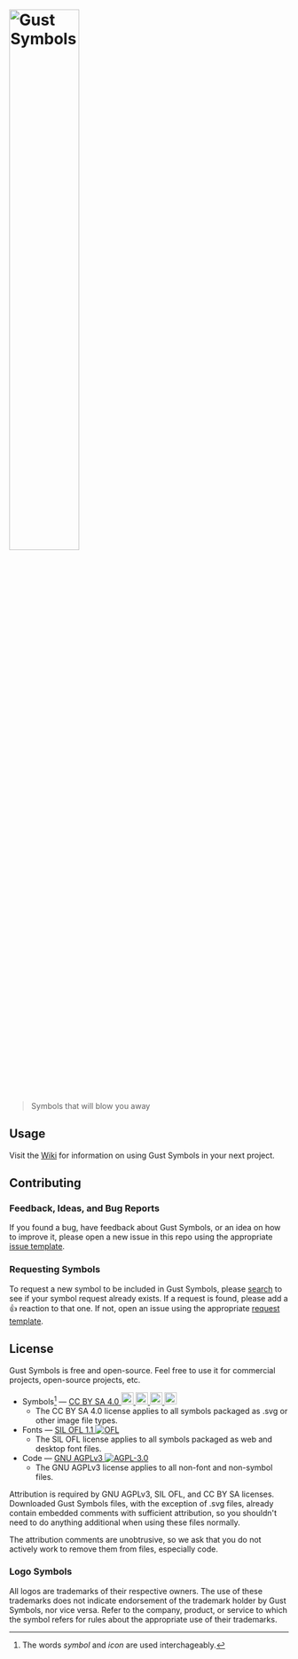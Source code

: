 <h1><img src="https://raw.githubusercontent.com/CurbaiCode/Gust-Symbols/main/docs/images/banner.png" alt="Gust Symbols" width="50%"></h1>

> Symbols that will blow you away

## Usage

Visit the [Wiki](https://github.com/CurbaiCode/Gust-Symbols/wiki/) for information on using Gust Symbols in your next project.

## Contributing

### Feedback, Ideas, and Bug Reports

If you found a bug, have feedback about Gust Symbols, or an idea on how to improve it, please open a new issue in this repo using the appropriate [issue template](https://github.com/CurbaiCode/Gust-Symbols/issues/new/choose/).

### Requesting Symbols

To request a new symbol to be included in Gust Symbols, please [search](https://github.com/CurbaiCode/Gust-Symbols/issues/) to see if your symbol request already exists. If a request is found, please add a 👍 reaction to that one. If not, open an issue using the appropriate [request template](https://github.com/CurbaiCode/Gust-Symbols/issues/new/choose/).

## License

Gust Symbols is free and open-source. Feel free to use it for commercial projects, open-source projects, etc.

 * Symbols[^1] — [CC BY SA 4.0 <img style="height:22px" src="https://mirrors.creativecommons.org/presskit/icons/cc.svg"> <img style="height:22px" src="https://mirrors.creativecommons.org/presskit/icons/by.svg"> <img style="height:22px" src="https://mirrors.creativecommons.org/presskit/icons/nc.svg"> <img style="height:22px" src="https://mirrors.creativecommons.org/presskit/icons/sa.svg">](http://creativecommons.org/licenses/by-nc-sa/4.0/)
   - The CC BY SA 4.0 license applies to all symbols packaged as .svg or other image file types.
 * Fonts — [SIL OFL 1.1 ![OFL](https://scripts.sil.org/cms/sites/nrsi/media/OFL_logo_rect_color.png)](https://openfontlicense.org/open-font-license-official-text/)
   - The SIL OFL license applies to all symbols packaged as web and desktop font files.
 * Code — [GNU AGPLv3 ![AGPL-3.0](https://www.gnu.org/graphics/agplv3-88x31.png)](https://www.gnu.org/licenses/agpl-3.0.html)
   - The GNU AGPLv3 license applies to all non-font and non-symbol files.

Attribution is required by GNU AGPLv3, SIL OFL, and CC BY SA licenses. Downloaded Gust Symbols files, with the exception of .svg files, already contain embedded comments with sufficient attribution, so you shouldn't need to do anything additional when using these files normally.

The attribution comments are unobtrusive, so we ask that you do not actively work to remove them from files, especially code.

### Logo Symbols

All logos are trademarks of their respective owners. The use of these trademarks does not indicate endorsement of the trademark holder by Gust Symbols, nor vice versa. Refer to the company, product, or service to which the symbol refers for rules about the appropriate use of their trademarks.

[^1]: The words _symbol_ and _icon_ are used interchageably.
